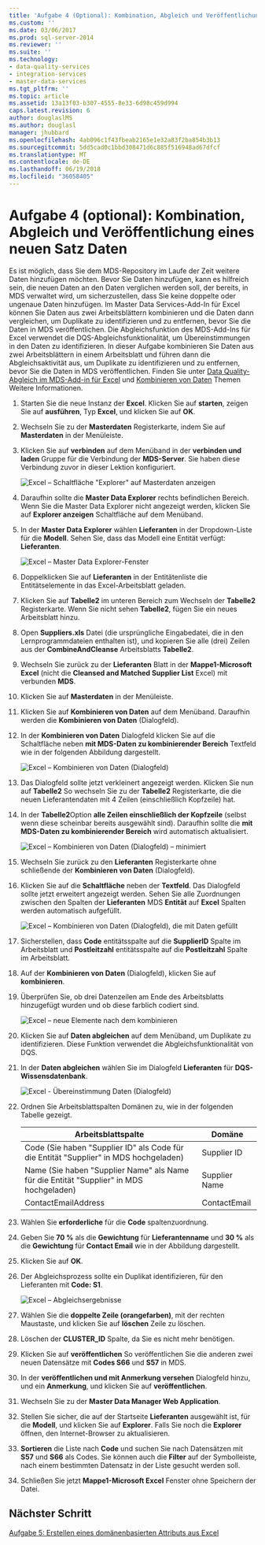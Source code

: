 ```yaml
---
title: 'Aufgabe 4 (Optional): Kombination, Abgleich und Veröffentlichung eines neuen Satz Daten | Microsoft Docs'
ms.custom: ''
ms.date: 03/06/2017
ms.prod: sql-server-2014
ms.reviewer: ''
ms.suite: ''
ms.technology:
- data-quality-services
- integration-services
- master-data-services
ms.tgt_pltfrm: ''
ms.topic: article
ms.assetid: 13a13f03-b307-4555-8e33-6d98c459d994
caps.latest.revision: 6
author: douglaslMS
ms.author: douglasl
manager: jhubbard
ms.openlocfilehash: 4ab096c1f43fbeab2165e1e32a83f2ba854b3b13
ms.sourcegitcommit: 5dd5cad0c1bbd308471d6c885f516948ad67dfcf
ms.translationtype: MT
ms.contentlocale: de-DE
ms.lasthandoff: 06/19/2018
ms.locfileid: "36058405"
---
```

# <a name="task-4-optional-combining-matching-and-publishing-new-set-of-data"></a>Aufgabe 4 (optional): Kombination, Abgleich und Veröffentlichung eines neuen Satz Daten
  Es ist möglich, dass Sie dem MDS-Repository im Laufe der Zeit weitere Daten hinzufügen möchten. Bevor Sie Daten hinzufügen, kann es hilfreich sein, die neuen Daten an den Daten verglichen werden soll, der bereits, in MDS verwaltet wird, um sicherzustellen, dass Sie keine doppelte oder ungenaue Daten hinzufügen. Im Master Data Services-Add-In für Excel können Sie Daten aus zwei Arbeitsblättern kombinieren und die Daten dann vergleichen, um Duplikate zu identifizieren und zu entfernen, bevor Sie die Daten in MDS veröffentlichen. Die Abgleichsfunktion des MDS-Add-Ins für Excel verwendet die DQS-Abgleichsfunktionalität, um Übereinstimmungen in den Daten zu identifizieren. In dieser Aufgabe kombinieren Sie Daten aus zwei Arbeitsblättern in einem Arbeitsblatt und führen dann die Abgleichsaktivität aus, um Duplikate zu identifizieren und zu entfernen, bevor Sie die Daten in MDS veröffentlichen. Finden Sie unter [Data Quality-Abgleich im MDS-Add-in für Excel](http://msdn.microsoft.com/library/hh548681.aspx) und [Kombinieren von Daten](http://msdn.microsoft.com/library/hh548680.aspx) Themen Weitere Informationen.  
  
1.  Starten Sie die neue Instanz der **Excel**. Klicken Sie auf **starten**, zeigen Sie auf **ausführen**, Typ **Excel**, und klicken Sie auf **OK**.  
  
2.  Wechseln Sie zu der **Masterdaten** Registerkarte, indem Sie auf **Masterdaten** in der Menüleiste.  
  
3.  Klicken Sie auf **verbinden** auf dem Menüband in der **verbinden und laden** Gruppe für die Verbindung der **MDS-Server**. Sie haben diese Verbindung zuvor in dieser Lektion konfiguriert.  
  
     ![Excel – Schaltfläche "Explorer" auf Masterdaten anzeigen](../../2014/tutorials/media/et-combinematchandpublishnewsod-01.jpg "Excel – Schaltfläche \"Explorer\" auf Masterdaten anzeigen")  
  
4.  Daraufhin sollte die **Master Data Explorer** rechts befindlichen Bereich. Wenn Sie die Master Data Explorer nicht angezeigt werden, klicken Sie auf **Explorer anzeigen** Schaltfläche auf dem Menüband.  
  
5.  In der **Master Data Explorer** wählen **Lieferanten** in der Dropdown-Liste für die **Modell**. Sehen Sie, dass das Modell eine Entität verfügt: **Lieferanten**.  
  
     ![Excel – Master Data Explorer-Fenster](../../2014/tutorials/media/et-combinematchandpublishnewsod-02.jpg "Excel – Master Data Explorer-Fenster")  
  
6.  Doppelklicken Sie auf **Lieferanten** in der Entitätenliste die Entitätselemente in das Excel-Arbeitsblatt geladen.  
  
7.  Klicken Sie auf **Tabelle2** im unteren Bereich zum Wechseln der **Tabelle2** Registerkarte. Wenn Sie nicht sehen **Tabelle2**, fügen Sie ein neues Arbeitsblatt hinzu.  
  
8.  Open **Suppliers.xls** Datei (die ursprüngliche Eingabedatei, die in den Lernprogrammdateien enthalten ist), und kopieren Sie alle (drei) Zeilen aus der **CombineAndCleanse** Arbeitsblatts **Tabelle2**.  
  
9. Wechseln Sie zurück zu der **Lieferanten** Blatt in der **Mappe1-Microsoft Excel** (nicht die **Cleansed and Matched Supplier List** Excel) mit verbunden **MDS**.  
  
10. Klicken Sie auf **Masterdaten** in der Menüleiste.  
  
11. Klicken Sie auf **Kombinieren von Daten** auf dem Menüband. Daraufhin werden die **Kombinieren von Daten** (Dialogfeld).  
  
12. In der **Kombinieren von Daten** Dialogfeld klicken Sie auf die Schaltfläche neben **mit MDS-Daten zu kombinierender Bereich** Textfeld wie in der folgenden Abbildung dargestellt.  
  
     ![Excel – Kombinieren von Daten (Dialogfeld)](../../2014/tutorials/media/et-combinematchandpublishnewsod-03.jpg "Excel – Kombinieren von Daten (Dialogfeld)")  
  
13. Das Dialogfeld sollte jetzt verkleinert angezeigt werden. Klicken Sie nun auf **Tabelle2** So wechseln Sie zu der **Tabelle2** Registerkarte, die die neuen Lieferantendaten mit 4 Zeilen (einschließlich Kopfzeile) hat.  
  
14. In der **Tabelle2**Option **alle Zeilen einschließlich der Kopfzeile** (selbst wenn diese scheinbar bereits ausgewählt sind). Daraufhin sollte die **mit MDS-Daten zu kombinierender Bereich** wird automatisch aktualisiert.  
  
     ![Excel – Kombinieren von Daten (Dialogfeld) – minimiert](../../2014/tutorials/media/et-combinematchandpublishnewsod-04.jpg "Excel – Kombinieren von Daten (Dialogfeld) – minimiert")  
  
15. Wechseln Sie zurück zu den **Lieferanten** Registerkarte ohne schließende der **Kombinieren von Daten** (Dialogfeld).  
  
16. Klicken Sie auf die **Schaltfläche** neben der **Textfeld**. Das Dialogfeld sollte jetzt erweitert angezeigt werden. Sehen Sie alle Zuordnungen zwischen den Spalten der **Lieferanten** MDS **Entität** auf **Excel** Spalten werden automatisch aufgefüllt.  
  
     ![Excel – Kombinieren von Daten (Dialogfeld), die mit Daten gefüllt](../../2014/tutorials/media/et-combinematchandpublishnewsod-05.jpg "Excel – Kombinieren von Daten (Dialogfeld), die mit Daten gefüllt")  
  
17. Sicherstellen, dass **Code** entitätsspalte auf die **SupplierID** Spalte im Arbeitsblatt und **Postleitzahl** entitätsspalte auf die **Postleitzahl** Spalte im Arbeitsblatt.  
  
18. Auf der **Kombinieren von Daten** (Dialogfeld), klicken Sie auf **kombinieren**.  
  
19. Überprüfen Sie, ob drei Datenzeilen am Ende des Arbeitsblatts hinzugefügt wurden und ob diese farblich codiert sind.  
  
     ![Excel – neue Elemente nach dem kombinieren](../../2014/tutorials/media/et-combinematchandpublishnewsod-06.jpg "Excel – neue Elemente nach dem kombinieren")  
  
20. Klicken Sie auf **Daten abgleichen** auf dem Menüband, um Duplikate zu identifizieren. Diese Funktion verwendet die Abgleichsfunktionalität von DQS.  
  
21. In der **Daten abgleichen** wählen Sie im Dialogfeld **Lieferanten** für **DQS-Wissensdatenbank**.  
  
     ![Excel - Übereinstimmung Daten (Dialogfeld)](../../2014/tutorials/media/et-combinematchandpublishnewsod-07.jpg "Excel - Übereinstimmung Daten (Dialogfeld)")  
  
22. Ordnen Sie Arbeitsblattspalten Domänen zu, wie in der folgenden Tabelle gezeigt.  
  
    |Arbeitsblattspalte|Domäne|  
    |----------------------|------------|  
    |Code (Sie haben "Supplier ID" als Code für die Entität "Supplier" in MDS hochgeladen)|Supplier ID|  
    |Name (Sie haben "Supplier Name" als Name für die Entität "Supplier" in MDS hochgeladen)|Supplier Name|  
    |ContactEmailAddress|ContactEmail|  
  
23. Wählen Sie **erforderliche** für die **Code** spaltenzuordnung.  
  
24. Geben Sie **70 %** als die **Gewichtung** für **Lieferantenname** und **30 %** als die **Gewichtung** für **Contact Email** wie in der Abbildung dargestellt.  
  
25. Klicken Sie auf **OK**.  
  
26. Der Abgleichsprozess sollte ein Duplikat identifizieren, für den Lieferanten mit **Code: S1**.  
  
     ![Excel – Abgleichsergebnisse](../../2014/tutorials/media/et-combinematchandpublishnewsod-08.jpg "Excel – Abgleichsergebnisse")  
  
27. Wählen Sie die **doppelte Zeile (orangefarben)**, mit der rechten Maustaste, und klicken Sie auf **löschen** Zeile zu löschen.  
  
28. Löschen der **CLUSTER_ID** Spalte, da Sie es nicht mehr benötigen.  
  
29. Klicken Sie auf **veröffentlichen** So veröffentlichen Sie die anderen zwei neuen Datensätze mit **Codes S66** und **S57** in MDS.  
  
30. In der **veröffentlichen und mit Anmerkung versehen** Dialogfeld hinzu, und ein **Anmerkung**, und klicken Sie auf **veröffentlichen**.  
  
31. Wechseln Sie zu der **Master Data Manager Web Application**.  
  
32. Stellen Sie sicher, die auf der Startseite **Lieferanten** ausgewählt ist, für die **Modell**, und klicken Sie auf **Explorer**. Falls Sie noch die **Explorer** öffnen, den Internet-Browser zu aktualisieren.  
  
33. **Sortieren** die Liste nach **Code** und suchen Sie nach Datensätzen mit **S57** und **S66** als Codes. Sie können auch die **Filter** auf der Symbolleiste, nach einem bestimmten Datensatz in der Liste gesucht werden soll.  
  
34. Schließen Sie jetzt **Mappe1-Microsoft Excel** Fenster ohne Speichern der Datei.  
  
## <a name="next-step"></a>Nächster Schritt  
 [Aufgabe 5: Erstellen eines domänenbasierten Attributs aus Excel](../../2014/tutorials/task-5-creating-a-domain-based-attribute-from-excel.md)  
  
  